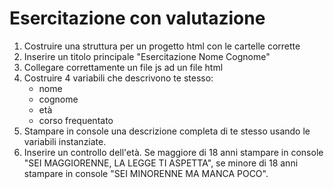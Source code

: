 # Esercitazione con valutazione

1. Costruire una struttura per un progetto html con le cartelle corrette
2. Inserire un titolo principale "Esercitazione Nome Cognome"
3. Collegare correttamente un file js ad un file html
4. Costruire 4 variabili che descrivono te stesso:
    - nome
    - cognome
    - età
    - corso frequentato
5. Stampare in console una descrizione completa di te stesso usando le variabili instanziate.
6. Inserire un controllo dell'età. Se maggiore di 18 anni stampare in console "SEI MAGGIORENNE, LA LEGGE TI ASPETTA", se minore di 18 anni stampare in console "SEI MINORENNE MA MANCA POCO".